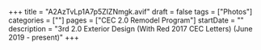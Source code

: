 +++
title = "A2AzTvLp1A7p5ZIZNmgk.avif"
draft = false
tags = ["Photos"]
categories = [""]
pages = ["CEC 2.0 Remodel Program"]
startDate = ""
description = "3rd 2.0 Exterior Design (With Red 2017 CEC Letters) (June 2019 - present)"
+++
